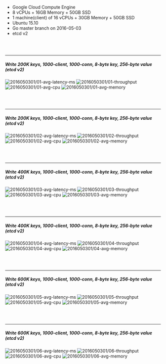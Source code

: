 

- Google Cloud Compute Engine
- 8 vCPUs + 16GB Memory + 50GB SSD
- 1 machine(client) of 16 vCPUs + 30GB Memory + 50GB SSD
- Ubuntu 15.10
- Go master branch on 2016-05-03
- etcd v2



<br><br><hr>
##### Write 200K keys, 1000-client, 1000-conn, 8-byte key, 256-byte value (etcd v2)

<img src="https://storage.googleapis.com/dbtester-results/2016050301/01-avg-latency-ms.svg" alt="2016050301/01-avg-latency-ms">

<img src="https://storage.googleapis.com/dbtester-results/2016050301/01-throughput.svg" alt="2016050301/01-throughput">

<img src="https://storage.googleapis.com/dbtester-results/2016050301/01-avg-cpu.svg" alt="2016050301/01-avg-cpu">

<img src="https://storage.googleapis.com/dbtester-results/2016050301/01-avg-memory.svg" alt="2016050301/01-avg-memory">



<br><br><hr>
##### Write 200K keys, 1000-client, 1000-conn, 8-byte key, 256-byte value (etcd v2)

<img src="https://storage.googleapis.com/dbtester-results/2016050301/02-avg-latency-ms.svg" alt="2016050301/02-avg-latency-ms">

<img src="https://storage.googleapis.com/dbtester-results/2016050301/02-throughput.svg" alt="2016050301/02-throughput">

<img src="https://storage.googleapis.com/dbtester-results/2016050301/02-avg-cpu.svg" alt="2016050301/02-avg-cpu">

<img src="https://storage.googleapis.com/dbtester-results/2016050301/02-avg-memory.svg" alt="2016050301/02-avg-memory">



<br><br><hr>
##### Write 400K keys, 1000-client, 1000-conn, 8-byte key, 256-byte value (etcd v2)

<img src="https://storage.googleapis.com/dbtester-results/2016050301/03-avg-latency-ms.svg" alt="2016050301/03-avg-latency-ms">

<img src="https://storage.googleapis.com/dbtester-results/2016050301/03-throughput.svg" alt="2016050301/03-throughput">

<img src="https://storage.googleapis.com/dbtester-results/2016050301/03-avg-cpu.svg" alt="2016050301/03-avg-cpu">

<img src="https://storage.googleapis.com/dbtester-results/2016050301/03-avg-memory.svg" alt="2016050301/03-avg-memory">



<br><br><hr>
##### Write 400K keys, 1000-client, 1000-conn, 8-byte key, 256-byte value (etcd v2)

<img src="https://storage.googleapis.com/dbtester-results/2016050301/04-avg-latency-ms.svg" alt="2016050301/04-avg-latency-ms">

<img src="https://storage.googleapis.com/dbtester-results/2016050301/04-throughput.svg" alt="2016050301/04-throughput">

<img src="https://storage.googleapis.com/dbtester-results/2016050301/04-avg-cpu.svg" alt="2016050301/04-avg-cpu">

<img src="https://storage.googleapis.com/dbtester-results/2016050301/04-avg-memory.svg" alt="2016050301/04-avg-memory">



<br><br><hr>
##### Write 600K keys, 1000-client, 1000-conn, 8-byte key, 256-byte value (etcd v2)

<img src="https://storage.googleapis.com/dbtester-results/2016050301/05-avg-latency-ms.svg" alt="2016050301/05-avg-latency-ms">

<img src="https://storage.googleapis.com/dbtester-results/2016050301/05-throughput.svg" alt="2016050301/05-throughput">

<img src="https://storage.googleapis.com/dbtester-results/2016050301/05-avg-cpu.svg" alt="2016050301/05-avg-cpu">

<img src="https://storage.googleapis.com/dbtester-results/2016050301/05-avg-memory.svg" alt="2016050301/05-avg-memory">



<br><br><hr>
##### Write 600K keys, 1000-client, 1000-conn, 8-byte key, 256-byte value (etcd v2)

<img src="https://storage.googleapis.com/dbtester-results/2016050301/06-avg-latency-ms.svg" alt="2016050301/06-avg-latency-ms">

<img src="https://storage.googleapis.com/dbtester-results/2016050301/06-throughput.svg" alt="2016050301/06-throughput">

<img src="https://storage.googleapis.com/dbtester-results/2016050301/06-avg-cpu.svg" alt="2016050301/06-avg-cpu">

<img src="https://storage.googleapis.com/dbtester-results/2016050301/06-avg-memory.svg" alt="2016050301/06-avg-memory">



